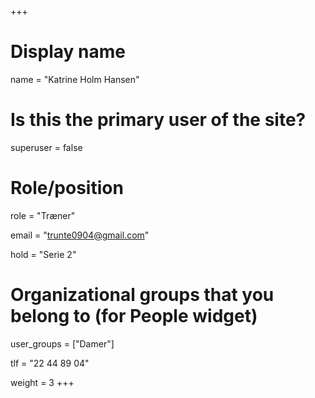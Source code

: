 +++
# Display name
name = "Katrine Holm Hansen"

# Is this the primary user of the site?
superuser = false

# Role/position
role = "Træner"

email = "trunte0904@gmail.com"

hold = "Serie 2"

# Organizational groups that you belong to (for People widget)
user_groups = ["Damer"]

tlf = "22 44 89 04"

weight = 3
+++
